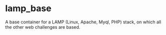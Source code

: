 # lamp_base
A base container for a LAMP (Linux, Apache, Myql, PHP) stack, on which all the other web challenges are based.

